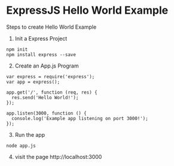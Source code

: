 # ExpressJS Hello World Example

Steps to create Hello World Example

1. Init a Express Project
```
npm init
npm install express --save
```

2. Create an App.js Program
```
var express = require('express');
var app = express();

app.get('/', function (req, res) {
  res.send('Hello World!');
});

app.listen(3000, function () {
  console.log('Example app listening on port 3000!');
});

```

3. Run the app
```
node app.js
```

4. visit the page http://localhost:3000
